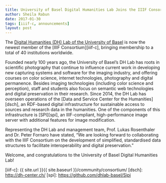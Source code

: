 ```yaml
---
title: University of Basel Digital Humanities Lab Joins the IIIF Consortium
author: Sheila Rabun
date: 2017-01-30
tags: [iiif-c, announcements]
layout: post
---
```


The [Digital Humanities (DH) Lab of the University of Basel][dhlab-basel] is now the newest member of the [IIIF Consortium][iiif-c], bringing membership to a total of 40 institutions worldwide.

Founded nearly 100 years ago, the University of Basel’s DH Lab has roots in scientific photography that continue to influence current work in developing new capturing systems and software for the imaging industry, and offering courses on color science, internet technologies, photography and digital permanence. Besides imaging technologies (including color science and perception), staff and students also focus on semantic web technologies and digital preservation in their research. Since 2014, the DH Lab has overseen operations of the [Data and Service Center for the Humanities][dsch], an RDF-based digital infrastructure for sustainable access to sources and research data in the humanities. One of the components of this infrastructure is [SPI][spi], an IIIF-compliant, high-performance image server with additional features for image modification.

Representing the DH Lab and management team, Prof. Lukas Rosenthaler and Dr. Peter Fornaro have stated, “We are looking forward to collaborating with the IIIF Consortium on the development of simplified, standardised data structures to facilitate interoperability and digital preservation.”

Welcome, and congratulations to the University of Basel Digital Humanities Lab!


[dhlab-basel]: http://dhlab.unibas.ch/
[iiif-c]: {{ site.url }}{{ site.baseurl }}/community/consortium/
[dsch]: http://dh-center.ch/
[spi]: https://github.com/dhlab-basel/Sipi
